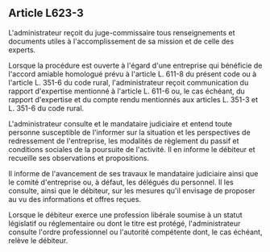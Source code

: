 Article L623-3
----
L'administrateur reçoit du juge-commissaire tous renseignements et documents
utiles à l'accomplissement de sa mission et de celle des experts.

Lorsque la procédure est ouverte à l'égard d'une entreprise qui bénéficie de
l'accord amiable homologué prévu à l'article L. 611-8 du présent code ou à
l'article L. 351-6 du code rural, l'administrateur reçoit communication du
rapport d'expertise mentionné à l'article L. 611-6 ou, le cas échéant, du
rapport d'expertise et du compte rendu mentionnés aux articles L. 351-3 et L.
351-6 du code rural.

L'administrateur consulte et le mandataire judiciaire et entend toute personne
susceptible de l'informer sur la situation et les perspectives de redressement
de l'entreprise, les modalités de règlement du passif et conditions sociales de
la poursuite de l'activité. Il en informe le débiteur et recueille ses
observations et propositions.

Il informe de l'avancement de ses travaux le mandataire judiciaire ainsi que le
comité d'entreprise ou, à défaut, les délégués du personnel. Il les consulte,
ainsi que le débiteur, sur les mesures qu'il envisage de proposer au vu des
informations et offres reçues.

Lorsque le débiteur exerce une profession libérale soumise à un statut
législatif ou réglementaire ou dont le titre est protégé, l'administrateur
consulte l'ordre professionnel ou l'autorité compétente dont, le cas échéant,
relève le débiteur.

